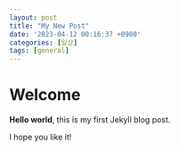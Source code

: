 ```yaml
---
layout: post
title: "My New Post"
date: '2023-04-12 00:16:37 +0900'
categories: [일상]
tags: [general]
---
```


# Welcome

**Hello world**, this is my first Jekyll blog post.

I hope you like it!
